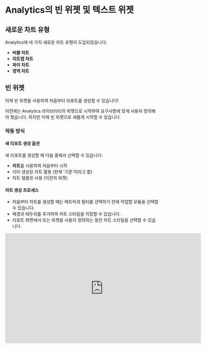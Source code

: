 # Analytics의 빈 위젯 및 텍스트 위젯

## 새로운 차트 유형

Analytics에 네 가지 새로운 차트 유형이 도입되었습니다:

- **버블 차트**
- **히트맵 차트**
- **파이 차트**
- **영역 차트**

## 빈 위젯

이제 빈 위젯을 사용하여 처음부터 리포트를 생성할 수 있습니다!

이전에는 Analytics 라이브러리의 위젯으로 시작하여 요구사항에 맞게 사용자 정의해야 했습니다. 하지만 이제 빈 위젯으로 새롭게 시작할 수 있습니다.

### 작동 방식

#### 새 리포트 생성 옵션
새 리포트를 생성할 때 다음 중에서 선택할 수 있습니다:
- **차트**를 사용하여 처음부터 시작
- 이미 생성된 차트 활용 (현재 '기존'이라고 함)
- 차트 템플릿 사용 (이전의 위젯)

#### 차트 생성 프로세스
- 처음부터 차트를 생성할 때는 메트릭과 필터를 선택하기 전에 작업할 모듈을 선택할 수 있습니다.
- 배경과 테두리를 추가하여 차트 스타일을 지정할 수 있습니다.
- 리포트 화면에서 또는 위젯을 사용자 정의하는 동안 차트 스타일을 선택할 수 있습니다.

<iframe src="https://fast.wistia.net/embed/iframe/7dv07zvl1m" title="Analytics의 빈 위젯 생성 동영상" frameborder="0" class="wistia_embed fr-draggable" name="wistia_embed" allowfullscreen="" width="640" height="360" sandbox="allow-scripts allow-forms allow-same-origin allow-presentation">&lt;/iframe>

## 리포트의 텍스트 서식 및 스타일링

설명을 추가하려는 경우 리포트에 텍스트를 추가할 수도 있습니다.

### 작동 방식

#### 텍스트 추가 및 서식
- 리포트에 텍스트를 추가할 수 있습니다.
- 텍스트를 추가할 때 일반적으로 텍스트 작업에 사용하는 모든 항목을 활용할 수 있습니다:
  - 글꼴
  - 크기
  - 색상
  - 서식
  - 배경
  - 테두리

#### 텍스트 템플릿 생성
- 텍스트 템플릿을 생성하여 향후 사용을 위해 저장할 수 있습니다.
- 리포트에 텍스트를 추가할 때 '스타일링' 화면에서 '기존 갤러리에 표시' 옵션을 선택하세요.
- 텍스트 템플릿은 모든 사용자가 사용할 수 있도록 '기존' 섹션에서 제공됩니다.

## 활용 방안

### 빈 위젯의 장점
- **완전한 사용자 정의**: 특정 요구사항에 맞춤화된 차트 생성
- **유연성**: 다양한 모듈과 메트릭 조합 가능
- **창의성**: 독특하고 혁신적인 시각화 구현

### 텍스트 위젯의 활용
- **설명 추가**: 차트와 데이터에 대한 맥락 제공
- **제목 및 헤더**: 리포트 구조화
- **주석**: 중요한 인사이트 강조
- **브랜딩**: 회사 정보 및 로고 추가

## 추가 지원

더 궁금한 사항이 있으시면 언제든지 [support@freshservice.com](mailto:support@freshservice.com)으로 문의해 주세요.